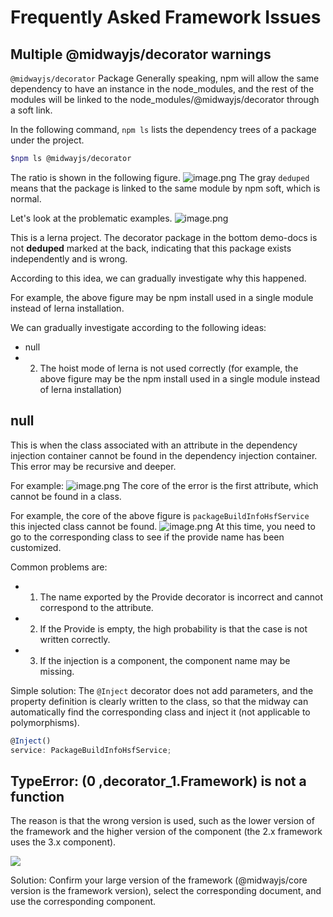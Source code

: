 # Frequently Asked Framework Issues

## Multiple @midwayjs/decorator warnings


`@midwayjs/decorator` Package Generally speaking, npm will allow the same dependency to have an instance in the node_modules, and the rest of the modules will be linked to the node_modules/@midwayjs/decorator through a soft link.


In the following command, `npm ls` lists the dependency trees of a package under the project.
```bash
$npm ls @midwayjs/decorator
```
The ratio is shown in the following figure.
![image.png](https://img.alicdn.com/imgextra/i4/O1CN01Td86gC1tQsKjRB8XU_!!6000000005897-2-tps-541-183.png)
The gray `deduped` means that the package is linked to the same module by npm soft, which is normal.


Let's look at the problematic examples.
![image.png](https://img.alicdn.com/imgextra/i2/O1CN01gsnexD1i6lA7kM48q_!!6000000004364-2-tps-1010-308.png)


This is a lerna project. The decorator package in the bottom demo-docs is not **deduped** marked at the back, indicating that this package exists independently and is wrong.


According to this idea, we can gradually investigate why this happened.


For example, the above figure may be npm install used in a single module instead of lerna installation.


We can gradually investigate according to the following ideas:


- null
- 2. The hoist mode of lerna is not used correctly (for example, the above figure may be the npm install used in a single module instead of lerna installation)



## null


This is when the class associated with an attribute in the dependency injection container cannot be found in the dependency injection container. This error may be recursive and deeper.


For example:
![image.png](https://img.alicdn.com/imgextra/i3/O1CN01sTvqNX1NiDcoiyS2a_!!6000000001603-2-tps-1053-141.png)
The core of the error is the first attribute, which cannot be found in a class.


For example, the core of the above figure is `packageBuildInfoHsfService` this injected class cannot be found.
![image.png](https://img.alicdn.com/imgextra/i2/O1CN01BBe4gu1KHhqnT0S75_!!6000000001139-2-tps-765-166.png)
At this time, you need to go to the corresponding class to see if the provide name has been customized.


Common problems are:

- 1. The name exported by the Provide decorator is incorrect and cannot correspond to the attribute.
- 2. If the Provide is empty, the high probability is that the case is not written correctly.
- 3. If the injection is a component, the component name may be missing.


Simple solution: The `@Inject` decorator does not add parameters, and the property definition is clearly written to the class, so that the midway can automatically find the corresponding class and inject it (not applicable to polymorphisms).
```typescript
@Inject()
service: PackageBuildInfoHsfService;
```

## TypeError: (0 ,decorator_1.Framework) is not a function

The reason is that the wrong version is used, such as the lower version of the framework and the higher version of the component (the 2.x framework uses the 3.x component).

![](https://img.alicdn.com/imgextra/i3/O1CN01G7gzCj1EkCpW1gaJl_!!6000000000389-2-tps-1461-491.png)

Solution: Confirm your large version of the framework (@midwayjs/core version is the framework version), select the corresponding document, and use the corresponding component.
